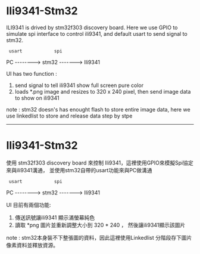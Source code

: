 # Ili9341-Stm32

ILI9341 is drived by stm32f303 discovery board. Here we use GPIO to simulate spi interface to control ili9341,
and default usart to send signal to stm32.

     usart            spi
PC --------> stm32 -------> Ili9341

UI has two function :
1. send signal to tell ili9341 show full screen pure color
2. loads *.png image and resizes to 320 x 240 pixel, then send image data to show on ili9341

note : stm32 doesn's has enought flash to store entire image data, here we use linkedlist to store and release data step by stpe

---------------------------------------------------------------------------------------------------------------------------------
# Ili9341-Stm32

使用 stm32f303 discovery board 來控制 Ili9341，這裡使用GPIO來模擬Spi協定來與ili9341溝通，
並使用stm32自帶的usart功能來與PC做溝通

     usart            spi
PC --------> stm32 -------> Ili9341

UI 目前有兩個功能:
1. 傳送訊號讓ili9341 顯示滿螢幕純色
2. 讀取 *png 圖片並重新調整大小到 320 * 240 ， 然後讓ili9341顯示該圖片

note : stm32本身裝不下整張圖的資料，因此這裡使用Linkedlist 分階段存下圖片像素資料並釋放資源。
